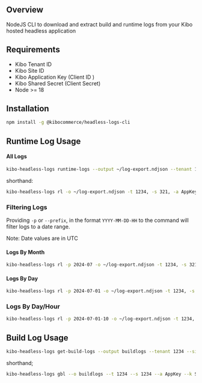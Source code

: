 ## Overview

NodeJS CLI to download and extract build and runtime logs from your Kibo hosted headless application

## Requirements

* Kibo Tenant ID
* Kibo Site ID
* Kibo Application Key (Client ID )
* Kibo Shared Secret (Client Secret)
* Node >= 18


## Installation

```bash
npm install -g @kibocommerce/headless-logs-cli
```

## Runtime Log Usage

#### All Logs

```bash
kibo-headless-logs runtime-logs --output ~/log-export.ndjson --tenant 1234, --site 321, --client-id AppKey --client-secret Secret
```
shorthand:
```bash
kibo-headless-logs rl -o ~/log-export.ndjson -t 1234, -s 321, -a AppKey -s Secret
```
### Filtering Logs

Providing `-p` or `--prefix`, in the format `YYYY-MM-DD-HH` to the command will filter logs to a date range.

Note: Date values are in UTC

#### Logs By Month
```bash
kibo-headless-logs rl -p 2024-07 -o ~/log-export.ndjson -t 1234, -s 321, -a AppKey -s Secret
```
#### Logs By Day
```bash
kibo-headless-logs rl -p 2024-07-01 -o ~/log-export.ndjson -t 1234, -s 321, -a AppKey -s Secret
```
### Logs By Day/Hour
```bash
kibo-headless-logs rl -p 2024-07-01-10 -o ~/log-export.ndjson -t 1234, -s 321, -a AppKey -s Secret
```

## Build Log Usage

```bash
kibo-headless-logs get-build-logs --output buildlogs --tenant 1234 --site 1234 --client-id AppKey --client-secret Secret --branch kibo-sb-main --numberOfJobs 3 --home-host t1234-s1234.sandbox.mozu.com
```

shorthand;
```bash
kibo-headless-logs gbl --o buildlogs --t 1234 --s 1234 --a AppKey --k Secret --b kibo-sb-main --n 3 --h t1234-s1234.sandbox.mozu.com
```
